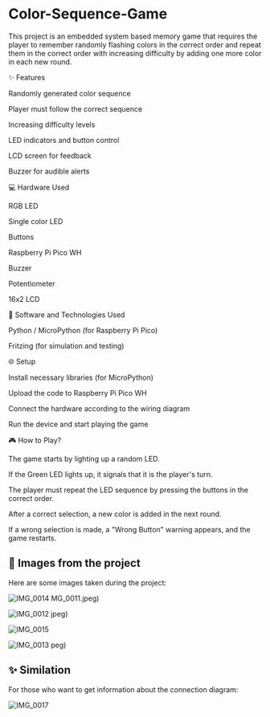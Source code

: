 # Color-Sequence-Game

This project is an embedded system based memory game that requires the player to remember randomly flashing colors in the correct order and repeat them in the correct order with increasing difficulty by adding one more color in each new round.

✨ Features


Randomly generated color sequence

Player must follow the correct sequence

Increasing difficulty levels

LED indicators and button control

LCD screen for feedback

Buzzer for audible alerts



💻 Hardware Used


  RGB LED
  
  Single color LED
  
  Buttons
  
  Raspberry Pi Pico WH
  
  Buzzer
  
  Potentiometer
  
  16x2 LCD 



🔧 Software and Technologies Used


  Python / MicroPython (for Raspberry Pi Pico)
  
  Fritzing (for simulation and testing)



🌐 Setup


  Install necessary libraries (for MicroPython)
  
  Upload the code to Raspberry Pi Pico WH
  
  Connect the hardware according to the wiring diagram
  
  Run the device and start playing the game



🎮 How to Play?


  The game starts by lighting up a random LED.
  
  If the Green LED lights up, it signals that it is the player's turn.
  
  The player must repeat the LED sequence by pressing the buttons in the correct order.
  
  After a correct selection, a new color is added in the next round.
  
  If a wrong selection is made, a "Wrong Button" warning appears, and the game restarts.

## 📸 Images from the project
Here are some images taken during the project:

![IMG_0014](https://github.com/user-attachments/assets/feda0e36-31eb-4b2f-b6c6-eb3c9c0c9369)
MG_0011.jpeg)


![IMG_0012](https://github.com/user-attachments/assets/a58e6d53-0e69-45c2-ad52-81973d34f635)
jpeg)


![IMG_0015](https://github.com/user-attachments/assets/92bbc62b-9512-40fd-bf50-440cfe325351)


![IMG_0013](https://github.com/user-attachments/assets/e405b527-e882-40af-a2af-cb6d29de38db)
peg)

## ✨ Similation
For those who want to get information about the connection diagram:

![IMG_0017](https://github.com/user-attachments/assets/192680d4-a2fb-4ed0-a1c1-0d63a29b97d8)



